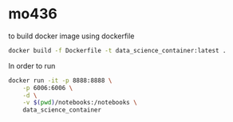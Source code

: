# mo436

to build docker image using dockerfile

```bash
docker build -f Dockerfile -t data_science_container:latest .
```

In order to run 

```bash
docker run -it -p 8888:8888 \
    -p 6006:6006 \
    -d \
    -v $(pwd)/notebooks:/notebooks \
    data_science_container
```